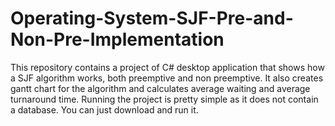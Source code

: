 # Operating-System-SJF-Pre-and-Non-Pre-Implementation
This repository contains a project of C# desktop application that shows how a SJF algorithm works, both preemptive and non preemptive. It also creates gantt chart for the algorithm and calculates average waiting and average turnaround time. Running the project is pretty simple as it does not contain a database. You can just download and run it.
